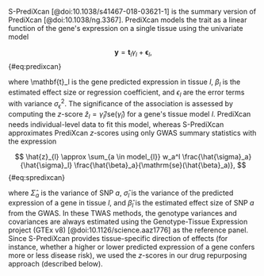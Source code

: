 S-PrediXcan [@doi:10.1038/s41467-018-03621-1] is the summary version of PrediXcan [@doi:10.1038/ng.3367]. PrediXcan models the trait as a linear function of the gene's expression on a single tissue using the univariate model

$$
\mathbf{y} = \mathbf{t}_l \gamma_l + \bm{\epsilon}_l,
$$ {#eq:predixcan}

where \mathbf{t}_l is the gene predicted expression in tissue $l$, $\beta_l$ is the estimated effect size or regression coefficient, and $\epsilon_l$ are the error terms with variance $\sigma_{\epsilon}^{2}$. The significance of the association is assessed by computing the $z$-score $\hat{z}_{l}=\hat{\gamma}_l / \mathrm{se}(\hat{\gamma}_l)$ for a gene's tissue model $l$. PrediXcan needs individual-level data to fit this model, whereas S-PrediXcan approximates PrediXcan $z$-scores using only GWAS summary statistics with the expression

$$
\hat{z}_{l} \approx \sum_{a \in model_{l}} w_a^l \frac{\hat{\sigma}_a}{\hat{\sigma}_l} \frac{\hat{\beta}_a}{\mathrm{se}(\hat{\beta}_a)},
$$ {#eq:spredixcan}

where $\hat{\Sigma}_a$ is the variance of SNP $a$, $\hat{\sigma}_l$ is the variance of the predicted expression of a gene in tissue $l$, and $\hat{\beta}_l$ is the estimated effect size of SNP $a$ from the GWAS. In these TWAS methods, the genotype variances and covariances are always estimated using the Genotype-Tissue Expression project (GTEx v8) [@doi:10.1126/science.aaz1776] as the reference panel. Since S-PrediXcan provides tissue-specific direction of effects (for instance, whether a higher or lower predicted expression of a gene confers more or less disease risk), we used the $z$-scores in our drug repurposing approach (described below).